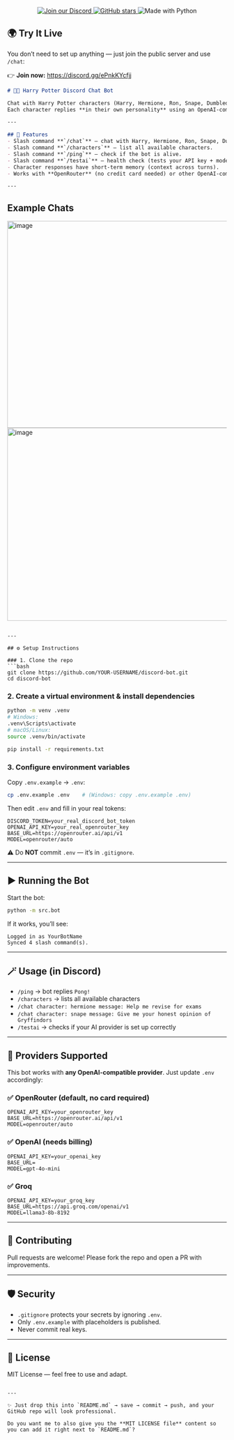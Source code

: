 
<p align="center">
  <a href="https://discord.gg/ePnkKYcfjj">
    <img alt="Join our Discord" src="https://img.shields.io/badge/Join%20our%20Discord-5865F2?logo=discord&logoColor=white&style=for-the-badge">
  </a>
  <a href="https://github.com/hm0813/Discord_chatbox/stargazers">
    <img alt="GitHub stars" src="https://img.shields.io/github/stars/hm0813/Discord_chatbox?style=for-the-badge">
  </a>
  <img alt="Made with Python" src="https://img.shields.io/badge/Made%20with-Python-3776AB?logo=python&logoColor=white&style=for-the-badge">
</p>

## 🌍 Try It Live

You don’t need to set up anything — just join the public server and use `/chat`:

👉 **Join now:** https://discord.gg/ePnkKYcfjj


```markdown
# 🧙✨ Harry Potter Discord Chat Bot  

Chat with Harry Potter characters (Harry, Hermione, Ron, Snape, Dumbledore, Luna) inside Discord!  
Each character replies **in their own personality** using an OpenAI-compatible API (OpenRouter by default).  

---

## 🚀 Features
- Slash command **`/chat`** – chat with Harry, Hermione, Ron, Snape, Dumbledore, or Luna.  
- Slash command **`/characters`** – list all available characters.  
- Slash command **`/ping`** – check if the bot is alive.  
- Slash command **`/testai`** – health check (tests your API key + model).  
- Character responses have short-term memory (context across turns).  
- Works with **OpenRouter** (no credit card needed) or other OpenAI-compatible providers.  

---


```

##  Example Chats

<img width="937" height="475" alt="image" src="https://github.com/user-attachments/assets/b0547da1-e083-4c7a-9b57-cb0c9790cda4" />
<img width="1049" height="443" alt="image" src="https://github.com/user-attachments/assets/7cb11ae9-3aea-4fd6-b2ab-a67ba3641402" />


````

---

## ⚙️ Setup Instructions

### 1. Clone the repo
```bash
git clone https://github.com/YOUR-USERNAME/discord-bot.git
cd discord-bot
````

### 2. Create a virtual environment & install dependencies

```bash
python -m venv .venv
# Windows:
.venv\Scripts\activate
# macOS/Linux:
source .venv/bin/activate

pip install -r requirements.txt
```

### 3. Configure environment variables

Copy `.env.example` → `.env`:

```bash
cp .env.example .env    # (Windows: copy .env.example .env)
```

Then edit `.env` and fill in your real tokens:

```dotenv
DISCORD_TOKEN=your_real_discord_bot_token
OPENAI_API_KEY=your_real_openrouter_key
BASE_URL=https://openrouter.ai/api/v1
MODEL=openrouter/auto
```

⚠️ Do **NOT** commit `.env` — it’s in `.gitignore`.

---

## ▶️ Running the Bot

Start the bot:

```bash
python -m src.bot
```

If it works, you’ll see:

```
Logged in as YourBotName
Synced 4 slash command(s).
```

---

## 🪄 Usage (in Discord)

* `/ping` → bot replies `Pong!`
* `/characters` → lists all available characters
* `/chat character: hermione message: Help me revise for exams`
* `/chat character: snape message: Give me your honest opinion of Gryffindors`
* `/testai` → checks if your AI provider is set up correctly

---

## 🔑 Providers Supported

This bot works with **any OpenAI-compatible provider**. Just update `.env` accordingly:

### ✅ OpenRouter (default, no card required)

```dotenv
OPENAI_API_KEY=your_openrouter_key
BASE_URL=https://openrouter.ai/api/v1
MODEL=openrouter/auto
```

### ✅ OpenAI (needs billing)

```dotenv
OPENAI_API_KEY=your_openai_key
BASE_URL=
MODEL=gpt-4o-mini
```

### ✅ Groq

```dotenv
OPENAI_API_KEY=your_groq_key
BASE_URL=https://api.groq.com/openai/v1
MODEL=llama3-8b-8192
```

---

## 🤝 Contributing

Pull requests are welcome!
Please fork the repo and open a PR with improvements.

---

## 🛡️ Security

* `.gitignore` protects your secrets by ignoring `.env`.
* Only `.env.example` with placeholders is published.
* Never commit real keys.

---

## 📜 License

MIT License — feel free to use and adapt.

```

---

✨ Just drop this into `README.md` → save → commit → push, and your GitHub repo will look professional.  

Do you want me to also give you the **MIT LICENSE file** content so you can add it right next to `README.md`?
```
